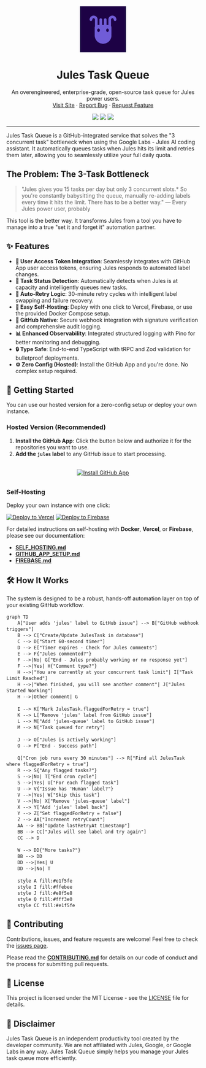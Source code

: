<div align="center">
  <img src="public/julesQueue.jpg" alt="Jules Task Queue Logo" width="120" />
  <h1 align="center">Jules Task Queue</h1>
  <p align="center">
    An overengineered, enterprise-grade, open-source task queue for Jules power users.
    <br />
    <a href="https://julesqueue.hildy.io/">Visit Site</a>
    ·
    <a href="https://github.com/ihildy/jules-task-queue/issues/new?assignees=&labels=bug&template=bug_report.md&title=">Report Bug</a>
    ·
    <a href="https://github.com/ihildy/jules-task-queue/issues/new?assignees=&labels=enhancement&template=feature_request.md&title=">Request Feature</a>
  </p>
  <p align="center">
    <a href="https://github.com/ihildy/jules-task-queue/blob/main/LICENSE"><img src="https://img.shields.io/github/license/ihildy/jules-task-queue?style=for-the-badge" /></a>
    <a href="https://github.com/ihildy/jules-task-queue/stargazers"><img src="https://img.shields.io/github/stars/ihildy/jules-task-queue?style=for-the-badge" /></a>
    <a href="https://github.com/ihildy/jules-task-queue/issues"><img src="https://img.shields.io/github/issues/ihildy/jules-task-queue?style=for-the-badge" /></a>
  </p>
</div>

---

Jules Task Queue is a GitHub-integrated service that solves the "3 concurrent task" bottleneck when using the Google Labs - Jules AI coding assistant. It automatically queues tasks when Jules hits its limit and retries them later, allowing you to seamlessly utilize your full daily quota.

## The Problem: The 3-Task Bottleneck

> "Jules gives you 15 tasks per day but only 3 concurrent slots.\* So you're constantly babysitting the queue, manually re-adding labels every time it hits the limit. There has to be a better way."
> — Every Jules power user, probably

This tool is the better way. It transforms Jules from a tool you have to manage into a true "set it and forget it" automation partner.

## ✨ Features

- **🔑 User Access Token Integration**: Seamlessly integrates with GitHub App user access tokens, ensuring Jules responds to automated label changes.
- **🤖 Task Status Detection**: Automatically detects when Jules is at capacity and intelligently queues new tasks.
- **🔄 Auto-Retry Logic**: 30-minute retry cycles with intelligent label swapping and failure recovery.
- **🚀 Easy Self-Hosting**: Deploy with one click to Vercel, Firebase, or use the provided Docker Compose setup.
- **🔐 GitHub Native**: Secure webhook integration with signature verification and comprehensive audit logging.
- **📊 Enhanced Observability**: Integrated structured logging with Pino for better monitoring and debugging.
- **🔒 Type Safe**: End-to-end TypeScript with tRPC and Zod validation for bulletproof deployments.
- **⚙️ Zero Config (Hosted)**: Install the GitHub App and you're done. No complex setup required.

## 🚀 Getting Started

You can use our hosted version for a zero-config setup or deploy your own instance.

### Hosted Version (Recommended)

1.  **Install the GitHub App**: Click the button below and authorize it for the repositories you want to use.
2.  **Add the `jules` label** to any GitHub issue to start processing.

<div align="center" style="margin: 2rem 0;">
  <a href="https://github.com/apps/jules-task-queue/installations/new">
    <img src="https://img.shields.io/badge/Install_GitHub_App-24292f?style=for-the-badge&logo=github&logoColor=white" alt="Install GitHub App" />
  </a>
</div>

### Self-Hosting

Deploy your own instance with one click:

[![Deploy to Vercel](https://vercel.com/button)](https://vercel.com/new/clone?repository-url=https%3A%2F%2Fgithub.com%2FiHildy%2Fjules-task-queue&env=DATABASE_URL,NEXT_PUBLIC_GITHUB_APP_ID,GITHUB_APP_PRIVATE_KEY,GITHUB_APP_WEBHOOK_SECRET,CRON_SECRET&envDescription=See%20the%20github%20repo%20.env.example%20file%20for%20the%20variables%20to%20add.&envLink=https%3A%2F%2Fgithub.com%2FiHildy%2Fjules-task-queue%2Fblob%2Fmain%2F.env.example&project-name=jules-task-queue&repository-name=jules-task-queue)
[![Deploy to Firebase](https://img.shields.io/badge/Deploy%20to-Firebase-FFCA28?style=flat&logo=firebase&logoColor=black)](https://julesqueue.hildy.io/)

For detailed instructions on self-hosting with **Docker**, **Vercel**, or **Firebase**, please see our documentation:

- [**SELF_HOSTING.md**](./SELF_HOSTING.md)
- [**GITHUB_APP_SETUP.md**](./GITHUB_APP_SETUP.md)
- [**FIREBASE.md**](./FIREBASE.md)

## 🛠️ How It Works

The system is designed to be a robust, hands-off automation layer on top of your existing GitHub workflow.

```mermaid
graph TD
    A["User adds 'jules' label to GitHub issue"] --> B["GitHub webhook triggers"]
    B --> C["Create/Update JulesTask in database"]
    C --> D["Start 60-second timer"]
    D --> E["Timer expires - Check for Jules comments"]
    E --> F{"Jules commented?"}
    F -->|No| G["End - Jules probably working or no response yet"]
    F -->|Yes| H{"Comment type?"}
    H -->|"You are currently at your concurrent task limit"| I["Task Limit Reached"]
    H -->|"When finished, you will see another comment"| J["Jules Started Working"]
    H -->|Other comment| G

    I --> K["Mark JulesTask.flaggedForRetry = true"]
    K --> L["Remove 'jules' label from GitHub issue"]
    L --> M["Add 'jules-queue' label to GitHub issue"]
    M --> N["Task queued for retry"]

    J --> O["Jules is actively working"]
    O --> P["End - Success path"]

    Q["Cron job runs every 30 minutes"] --> R["Find all JulesTask where flaggedForRetry = true"]
    R --> S{"Any flagged tasks?"}
    S -->|No| T["End cron cycle"]
    S -->|Yes| U["For each flagged task"]
    U --> V{"Issue has 'Human' label?"}
    V -->|Yes| W["Skip this task"]
    V -->|No| X["Remove 'jules-queue' label"]
    X --> Y["Add 'jules' label back"]
    Y --> Z["Set flaggedForRetry = false"]
    Z --> AA["Increment retryCount"]
    AA --> BB["Update lastRetryAt timestamp"]
    BB --> CC["Jules will see label and try again"]
    CC --> D

    W --> DD{"More tasks?"}
    BB --> DD
    DD -->|Yes| U
    DD -->|No| T

    style A fill:#e1f5fe
    style I fill:#ffebee
    style J fill:#e8f5e8
    style Q fill:#fff3e0
    style CC fill:#e1f5fe
```

## 🤝 Contributing

Contributions, issues, and feature requests are welcome! Feel free to check the [issues page](https://github.com/ihildy/jules-task-queue/issues).

Please read the [**CONTRIBUTING.md**](./CONTRIBUTING.md) for details on our code of conduct and the process for submitting pull requests.

## 📜 License

This project is licensed under the MIT License - see the [LICENSE](./LICENSE) file for details.

## 📢 Disclaimer

Jules Task Queue is an independent productivity tool created by the developer community. We are not affiliated with Jules, Google, or Google Labs in any way. Jules Task Queue simply helps you manage your Jules task queue more efficiently.
